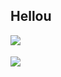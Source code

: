 ## Hellou 

<!-- &cache_seconds=1800 is for updating stats every 30 minutes -->

<img align="left" src="https://github-readme-stats.vercel.app/api?username=Piola-l&show_icons=true&theme=merko&rank_icon=github&line_height=28&custom_title=My%20GitHub%20Stats&card_height=450&card_width=500&cache_seconds=1800" />
<br /> 
<br />
<img align="left" src="https://github-readme-stats-piola-ls-projects.vercel.app/api/top-langs/?username=Piola-l&layout=compact&show_icons=true&theme=merko&custom_title=Langs%20I%20Use%20(including%20private%20repos)&card_height=450&card_width=500&cache_seconds=1800" />
